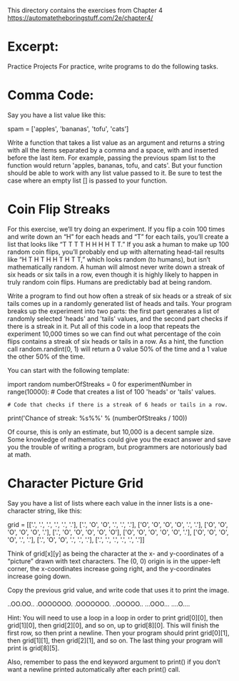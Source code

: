 This directory contains the exercises from Chapter 4
https://automatetheboringstuff.com/2e/chapter4/

Excerpt:
====================================================================================================
Practice Projects
For practice, write programs to do the following tasks.

Comma Code:
====================================================================================================

Say you have a list value like this:

spam = ['apples', 'bananas', 'tofu', 'cats']

Write a function that takes a list value as an argument and returns a string with all the items separated by a comma and a space, with and inserted before the last item. For example, passing the previous spam list to the function would return 'apples, bananas, tofu, and cats'. But your function should be able to work with any list value passed to it. Be sure to test the case where an empty list [] is passed to your function.

Coin Flip Streaks
====================================================================================================

For this exercise, we’ll try doing an experiment. If you flip a coin 100 times and write down an “H” for each heads and “T” for each tails, you’ll create a list that looks like “T T T T H H H H T T.” If you ask a human to make up 100 random coin flips, you’ll probably end up with alternating head-tail results like “H T H T H H T H T T,” which looks random (to humans), but isn’t mathematically random. A human will almost never write down a streak of six heads or six tails in a row, even though it is highly likely to happen in truly random coin flips. Humans are predictably bad at being random.

Write a program to find out how often a streak of six heads or a streak of six tails comes up in a randomly generated list of heads and tails. Your program breaks up the experiment into two parts: the first part generates a list of randomly selected 'heads' and 'tails' values, and the second part checks if there is a streak in it. Put all of this code in a loop that repeats the experiment 10,000 times so we can find out what percentage of the coin flips contains a streak of six heads or tails in a row. As a hint, the function call random.randint(0, 1) will return a 0 value 50% of the time and a 1 value the other 50% of the time.

You can start with the following template:

import random
numberOfStreaks = 0
for experimentNumber in range(10000):
    # Code that creates a list of 100 'heads' or 'tails' values.

    # Code that checks if there is a streak of 6 heads or tails in a row.
print('Chance of streak: %s%%' % (numberOfStreaks / 100))

Of course, this is only an estimate, but 10,000 is a decent sample size. Some knowledge of mathematics could give you the exact answer and save you the trouble of writing a program, but programmers are notoriously bad at math.

Character Picture Grid
====================================================================================================

Say you have a list of lists where each value in the inner lists is a one-character string, like this:

grid = [['.', '.', '.', '.', '.', '.'],
        ['.', 'O', 'O', '.', '.', '.'],
        ['O', 'O', 'O', 'O', '.', '.'],
        ['O', 'O', 'O', 'O', 'O', '.'],
        ['.', 'O', 'O', 'O', 'O', 'O'],
        ['O', 'O', 'O', 'O', 'O', '.'],
        ['O', 'O', 'O', 'O', '.', '.'],
        ['.', 'O', 'O', '.', '.', '.'],
        ['.', '.', '.', '.', '.', '.']]

Think of grid[x][y] as being the character at the x- and y-coordinates of a “picture” drawn with text characters. The (0, 0) origin is in the upper-left corner, the x-coordinates increase going right, and the y-coordinates increase going down.

Copy the previous grid value, and write code that uses it to print the image.

..OO.OO..
.OOOOOOO.
.OOOOOOO.
..OOOOO..
...OOO...
....O....

Hint: You will need to use a loop in a loop in order to print grid[0][0], then grid[1][0], then grid[2][0], and so on, up to grid[8][0]. This will finish the first row, so then print a newline. Then your program should print grid[0][1], then grid[1][1], then grid[2][1], and so on. The last thing your program will print is grid[8][5].

Also, remember to pass the end keyword argument to print() if you don’t want a newline printed automatically after each print() call.